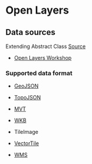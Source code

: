 # Open Layers

## Data sources

Extending Abstract Class [Source](https://openlayers.org/en/latest/apidoc/module-ol_source_Source-Source.html)

- [Open Layers Workshop](https://openlayers.org/workshop/)

### Supported data format

- [GeoJSON](https://openlayers.org/en/latest/apidoc/module-ol_format_JSONFeature-JSONFeature.html)

- [TopoJSON](https://openlayers.org/en/latest/apidoc/module-ol_format_TopoJSON-TopoJSON.html)

- [MVT](https://openlayers.org/en/latest/apidoc/module-ol_format_MVT-MVT.html)

- [WKB](https://openlayers.org/en/latest/apidoc/module-ol_format_WKB-WKB.html)

- TileImage

- [VectorTile](https://openlayers.org/en/latest/apidoc/module-ol_source_Vector-VectorSource.html)

- [WMS](https://openlayers.org/en/latest/apidoc/module-ol_source_TileWMS-TileWMS.html)
